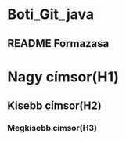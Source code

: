 # Boti_Git_java
## README Formazasa

# Nagy címsor(H1)
## Kisebb címsor(H2)
### Megkisebb címsor(H3)
